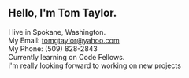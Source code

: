 Hello, I'm Tom Taylor. <br>
---
I live in Spokane, Washington. <br>
My Email: tomgtaylor@yahoo.com<br>
My Phone: (509) 828-2843<br>
Currently learning on Code Fellows.<br>
I'm really looking forward to working on new projects
